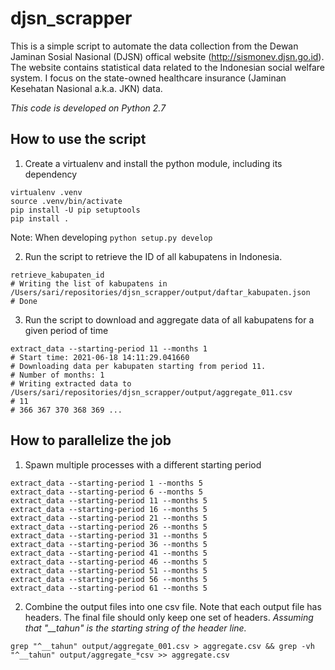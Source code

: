 # djsn_scrapper

This is a simple script to automate the data collection from 
the Dewan Jaminan Sosial Nasional (DJSN) offical website 
(http://sismonev.djsn.go.id). The website contains statistical 
data related to the Indonesian social welfare system. 
I focus on the state-owned healthcare insurance 
(Jaminan Kesehatan Nasional a.k.a. JKN) data.

_This code is developed on Python 2.7_

## How to use the script
1. Create a virtualenv and install the python module, including its dependency
```
virtualenv .venv
source .venv/bin/activate
pip install -U pip setuptools
pip install .
```
Note: When developing `python setup.py develop`

2. Run the script to retrieve the ID of all kabupatens in Indonesia.
```
retrieve_kabupaten_id
# Writing the list of kabupatens in /Users/sari/repositories/djsn_scrapper/output/daftar_kabupaten.json
# Done
```

3. Run the script to download and aggregate data of all kabupatens for a given period of time
```
extract_data --starting-period 11 --months 1
# Start time: 2021-06-18 14:11:29.041660
# Downloading data per kabupaten starting from period 11.
# Number of months: 1
# Writing extracted data to /Users/sari/repositories/djsn_scrapper/output/aggregate_011.csv
# 11
# 366 367 370 368 369 ...
```

## How to parallelize the job
1. Spawn multiple processes with a different starting period 
```
extract_data --starting-period 1 --months 5
extract_data --starting-period 6 --months 5
extract_data --starting-period 11 --months 5
extract_data --starting-period 16 --months 5
extract_data --starting-period 21 --months 5
extract_data --starting-period 26 --months 5
extract_data --starting-period 31 --months 5
extract_data --starting-period 36 --months 5
extract_data --starting-period 41 --months 5
extract_data --starting-period 46 --months 5
extract_data --starting-period 51 --months 5
extract_data --starting-period 56 --months 5
extract_data --starting-period 61 --months 5
```
2. Combine the output files into one csv file. 
   Note that each output file has headers. The final file should only keep one set of headers.
_Assuming that "\_\_tahun" is the starting string of the header line._
```
grep "^__tahun" output/aggregate_001.csv > aggregate.csv && grep -vh "^__tahun" output/aggregate_*csv >> aggregate.csv
```
